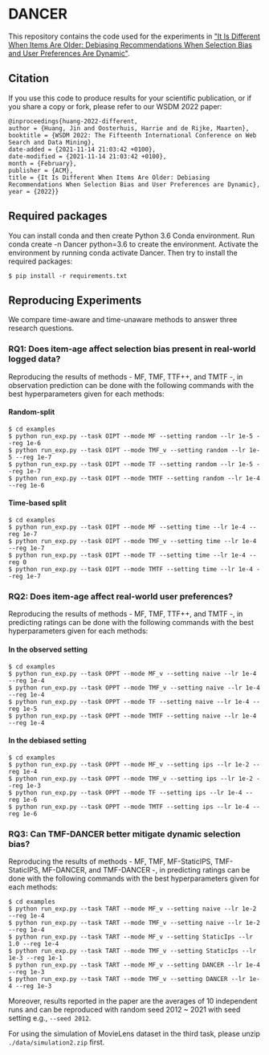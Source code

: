 # DANCER
This repository contains the code used for the experiments in ["It Is Different When Items Are Older: Debiasing Recommendations When Selection Bias and User Preferences Are Dynamic"](https://arxiv.org/abs/2111.12481).

## Citation
If you use this code to produce results for your scientific publication, or if you share a copy or fork, please refer to our WSDM 2022 paper:
```
@inproceedings{huang-2022-different,
author = {Huang, Jin and Oosterhuis, Harrie and de Rijke, Maarten},
booktitle = {WSDM 2022: The Fifteenth International Conference on Web Search and Data Mining},
date-added = {2021-11-14 21:03:42 +0100},
date-modified = {2021-11-14 21:03:42 +0100},
month = {February},
publisher = {ACM},
title = {It Is Different When Items Are Older: Debiasing Recommendations When Selection Bias and User Preferences are Dynamic},
year = {2022}}
```

## Required packages
You can install conda and then create Python 3.6 Conda environment. 
Run conda create -n Dancer python=3.6 to create the environment.
Activate the environment by running conda activate Dancer. Then try to install the required packages:
```
$ pip install -r requirements.txt
```


## Reproducing Experiments
We compare time-aware and time-unaware methods to answer three research questions. 

### RQ1: Does item-age affect selection bias present in real-world logged data?
Reproducing the results of methods - MF, TMF, TTF++, and TMTF -, in observation prediction can be done with the following commands with the best hyperparameters given for each methods:
#### Random-split
```
$ cd examples
$ python run_exp.py --task OIPT --mode MF --setting random --lr 1e-5 --reg 1e-6 
$ python run_exp.py --task OIPT --mode TMF_v --setting random --lr 1e-5 --reg 1e-7
$ python run_exp.py --task OIPT --mode TF --setting random --lr 1e-5 --reg 1e-7
$ python run_exp.py --task OIPT --mode TMTF --setting random --lr 1e-4 --reg 1e-6  
```
#### Time-based split
```
$ cd examples
$ python run_exp.py --task OIPT --mode MF --setting time --lr 1e-4 --reg 1e-7 
$ python run_exp.py --task OIPT --mode TMF_v --setting time --lr 1e-4 --reg 1e-7 
$ python run_exp.py --task OIPT --mode TF --setting time --lr 1e-4 --reg 0
$ python run_exp.py --task OIPT --mode TMTF --setting time --lr 1e-4 --reg 1e-7  
```

### RQ2: Does item-age affect real-world user preferences?
Reproducing the results of methods - MF, TMF, TTF++, and TMTF -, in predicting ratings can be done with the following commands with the best hyperparameters given for each methods:
#### In the observed setting
```
$ cd examples
$ python run_exp.py --task OPPT --mode MF_v --setting naive --lr 1e-4 --reg 1e-4 
$ python run_exp.py --task OPPT --mode TMF_v --setting naive --lr 1e-4 --reg 1e-4
$ python run_exp.py --task OPPT --mode TF --setting naive --lr 1e-4 --reg 1e-5
$ python run_exp.py --task OPPT --mode TMTF --setting naive --lr 1e-4 --reg 1e-4
```
#### In the debiased setting
```
$ cd examples
$ python run_exp.py --task OPPT --mode MF_v --setting ips --lr 1e-2 --reg 1e-4
$ python run_exp.py --task OPPT --mode TMF_v --setting ips --lr 1e-2 --reg 1e-3
$ python run_exp.py --task OPPT --mode TF --setting ips --lr 1e-4 --reg 1e-6
$ python run_exp.py --task OPPT --mode TMTF --setting ips --lr 1e-4 --reg 1e-6 
```

### RQ3: Can TMF-DANCER better mitigate dynamic selection bias?
Reproducing the results of methods - MF, TMF, MF-StaticIPS, TMF-StaticIPS, MF-DANCER, and TMF-DANCER -, in predicting ratings can be done with the following commands with the best hyperparameters given for each methods:
```
$ cd examples
$ python run_exp.py --task TART --mode MF_v --setting naive --lr 1e-2 --reg 1e-4
$ python run_exp.py --task TART --mode TMF_v --setting naive --lr 1e-2 --reg 1e-4
$ python run_exp.py --task TART --mode MF_v --setting StaticIps --lr 1.0 --reg 1e-4
$ python run_exp.py --task TART --mode TMF_v --setting StaticIps --lr 1e-3 --reg 1e-1
$ python run_exp.py --task TART --mode MF_v --setting DANCER --lr 1e-4 --reg 1e-3
$ python run_exp.py --task TART --mode TMF_v --setting DANCER --lr 1e-4 --reg 1e-3
```

Moreover, results reported in the paper are the averages of 10 independent runs and can be reproduced with random seed 2012 ~ 2021 with seed setting e.g., ```--seed 2012```.

For using the simulation of MovieLens dataset in the third task, please unzip ```./data/simulation2.zip``` first.
